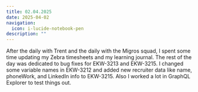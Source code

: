 ```yaml
---
title: 02.04.2025
date: 2025-04-02
navigation:
  icon: i-lucide-notebook-pen
description: ""
---
```


After the daily with Trent and the daily with the Migros squad, I spent some time updating my Zebra timesheets and my learning journal. The rest of the day was dedicated to bug fixes for EKW-3213 and EKW-3215. I changed some variable names in EKW-3212 and added new recruiter data like name, phoneWork, and LinkedIn info to EKW-3215. Also I worked a lot in GraphQL Explorer to test things out.

